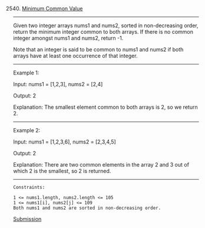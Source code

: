 2540. [Minimum Common Value](https://leetcode.com/problems/minimum-common-value/)
***
Given two integer arrays nums1 and nums2, sorted in non-decreasing order, return the minimum integer common to both arrays. If there is no common integer amongst nums1 and nums2, return -1.

Note that an integer is said to be common to nums1 and nums2 if both arrays have at least one occurrence of that integer.

 
***
Example 1:

Input: nums1 = [1,2,3], nums2 = [2,4]

Output: 2

Explanation: The smallest element common to both arrays is 2, so we return 2.
***
Example 2:

Input: nums1 = [1,2,3,6], nums2 = [2,3,4,5]

Output: 2

Explanation: There are two common elements in the array 2 and 3 out of which 2 is the smallest, so 2 is returned.
*** 
~~~~
Constraints:

1 <= nums1.length, nums2.length <= 105
1 <= nums1[i], nums2[j] <= 109
Both nums1 and nums2 are sorted in non-decreasing order.
~~~~
[Submission](https://leetcode.com/problems/minimum-common-value/submissions/1198380947)